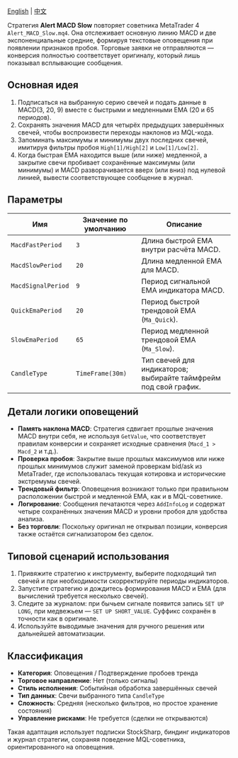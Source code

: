 [English](README.md) | [中文](README_cn.md)

Стратегия **Alert MACD Slow** повторяет советника MetaTrader 4 `Alert_MACD_Slow.mq4`. Она отслеживает основную линию MACD и две экспоненциальные средние, формируя текстовые оповещения при появлении признаков пробоя. Торговые заявки не отправляются — конверсия полностью соответствует оригиналу, который лишь показывал всплывающие сообщения.

## Основная идея

1. Подписаться на выбранную серию свечей и подать данные в MACD(3, 20, 9) вместе с быстрыми и медленными EMA (20 и 65 периодов).
2. Сохранять значения MACD для четырёх предыдущих завершённых свечей, чтобы воспроизвести переходы наклонов из MQL-кода.
3. Запоминать максимумы и минимумы двух последних свечей, имитируя фильтры пробоя `High[1]/High[2]` и `Low[1]/Low[2]`.
4. Когда быстрая EMA находится выше (или ниже) медленной, а закрытие свечи пробивает сохранённые максимумы (или минимумы) и MACD разворачивается вверх (или вниз) под нулевой линией, вывести соответствующее сообщение в журнал.

## Параметры

| Имя | Значение по умолчанию | Описание |
| --- | --- | --- |
| `MacdFastPeriod` | `3` | Длина быстрой EMA внутри расчёта MACD. |
| `MacdSlowPeriod` | `20` | Длина медленной EMA для MACD. |
| `MacdSignalPeriod` | `9` | Период сигнальной EMA индикатора MACD. |
| `QuickEmaPeriod` | `20` | Период быстрой трендовой EMA (`Ma_Quick`). |
| `SlowEmaPeriod` | `65` | Период медленной трендовой EMA (`Ma_Slow`). |
| `CandleType` | `TimeFrame(30m)` | Тип свечей для индикаторов; выбирайте таймфрейм под свой график. |

## Детали логики оповещений

- **Память наклона MACD**: Стратегия сдвигает прошлые значения MACD внутри себя, не используя `GetValue`, что соответствует правилам конверсии и сохраняет исходные сравнения (`Macd_1 > Macd_2` и т.д.).
- **Проверка пробоя**: Закрытие выше прошлых максимумов или ниже прошлых минимумов служит заменой проверкам bid/ask из MetaTrader, где использовалась текущая котировка и исторические экстремумы свечей.
- **Трендовый фильтр**: Оповещения возникают только при правильном расположении быстрой и медленной EMA, как и в MQL-советнике.
- **Логирование**: Сообщения печатаются через `AddInfoLog` и содержат четыре сохранённых значения MACD и уровни пробоя для удобства анализа.
- **Без торговли**: Поскольку оригинал не открывал позиции, конверсия также остаётся сигнализатором без сделок.

## Типовой сценарий использования

1. Привяжите стратегию к инструменту, выберите подходящий тип свечей и при необходимости скорректируйте периоды индикаторов.
2. Запустите стратегию и дождитесь формирования MACD и EMA (для вычислений требуется несколько свечей).
3. Следите за журналом: при бычьем сигнале появится запись `SET UP LONG`, при медвежьем — `SET UP SHORT_VALUE`. Суффикс сохранён в точности как в оригинале.
4. Используйте выводимые значения для ручного решения или дальнейшей автоматизации.

## Классификация

- **Категория**: Оповещения / Подтверждение пробоев тренда
- **Торговое направление**: Нет (только сигналы)
- **Стиль исполнения**: Событийная обработка завершённых свечей
- **Тип данных**: Свечи выбранного типа `CandleType`
- **Сложность**: Средняя (несколько фильтров, но простое хранение состояния)
- **Управление рисками**: Не требуется (сделки не открываются)

Такая адаптация использует подписки StockSharp, биндинг индикаторов и журнал стратегии, сохраняя поведение MQL-советника, ориентированного на оповещения.

